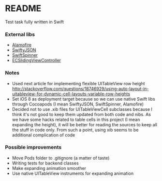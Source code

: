 # README #

Test task fully written in Swift

### External libs ###

* [Alamofire](https://github.com/Alamofire/Alamofire)
* [SwiftyJSON](https://github.com/SwiftyJSON/SwiftyJSON)
* [SwiftSpinner](https://github.com/icanzilb/SwiftSpinner)
* [ECSlidingViewController](https://github.com/ECSlidingViewController/ECSlidingViewController)

### Notes ###
* Used next article for implementing flexible UITableView row height http://stackoverflow.com/questions/18746929/using-auto-layout-in-uitableview-for-dynamic-cell-layouts-variable-row-heights
* Set iOS 8 as deployment target because so we can use native Swift libs through Cocoapods (I mean SwiftyJSON, SwiftSpinner, Alamofire)
* Decided not to use .xib files for UITableViewCell subclasses because I think it's not good to keep them updated from both code and nibs. As we have some hacks related to table cells in this project (I mean expanding the height), it will be better for reading the sources to keep all the stuff in code only. From such a point, using xib seems to be additional complication of code

### Possible improvements ###

* Move Pods folder to .gitignore (a matter of taste)
* Writing tests for backend classes
* Make expanding animation smoother
* Use native UITableView instruments for expanding animation
